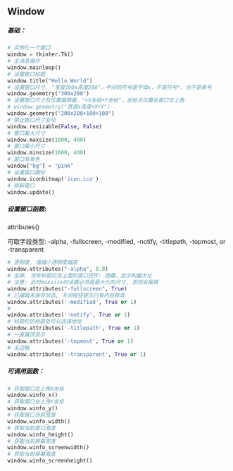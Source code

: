 ## Window

##### 基础：


```python
# 实例化一个窗口
window = tkinter.Tk()
# 主消息循环
window.mainloop()
# 设置窗口标题
window.title("Hello World")
# 设置窗口尺寸, "宽度300x高度200"，中间的符号是字母x，不是符号*，也不是乘号
window.geometry("300x200")
# 设置窗口尺寸及位置偏移量，"+X坐标+Y坐标"，坐标点位置在窗口左上角
# window.geometry("宽度x高度+X+Y")
window.geometry("200x200+100+100")
# 禁止窗口尺寸变动
window.resizable(False, False)
# 窗口最大尺寸
window.maxsize(1000, 400)
# 窗口最小尺寸
window.minsize(1000, 400)
# 窗口背景色
window["bg"] = "pink"
# 设置窗口图标
window.iconbitmap('icon.ico')
# 刷新窗口
window.update()
```

##### 设置窗口函数:
attributes()

可取字段类型: -alpha, -fullscreen, -modified, -notify, -titlepath, -topmost, or -transparent

```python
# 透明度, 值越小透明度越高
window.attributes("-alpha", 0.8)
# 全屏, 没有标题栏及上面的窗口控件: 隐藏、显示和最大化
# 注意: 此时maxsize的设置必须是最大化的尺寸, 否则会报错
window.attributes("-fullscreen", True)
# 已编辑未保存状态, 关闭按钮提示已有内容修改
window.attributes('-modified', True or 1)
# 
window.attributes('-notify', True or 1)
# 标题栏的标题处可以选择地址
window.attributes('-titlepath', True or 1)
# 一直置顶显示
window.attributes('-topmost', True or 1)
# 无边框
window.attributes('-transparent', True or 1)
```

##### 可调用函数：

```python
# 获取窗口左上角X坐标
window.winfo_x()
# 获取窗口左上角Y坐标
window.winfo_y()
# 获取窗口当前宽度
window.winfo_width()
# 获取当前窗口高度
window.winfo_height()
# 获取当前屏幕宽度
window.winfo_screenwidth()
# 获取当前屏幕高度
window.winfo_screenheight()
```